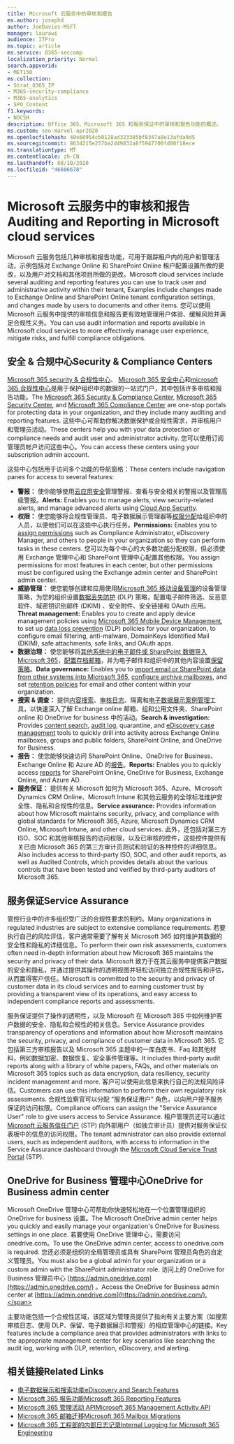```yaml
---
title: Microsoft 云服务中的审核和报告
ms.author: josephd
author: JoeDavies-MSFT
manager: laurawi
audience: ITPro
ms.topic: article
ms.service: O365-seccomp
localization_priority: Normal
search.appverid:
- MET150
ms.collection:
- Strat_O365_IP
- M365-security-compliance
- M365-analytics
- SPO_Content
f1.keywords:
- NOCSH
description: Office 365、Microsoft 365 和服务保证中的审核和报告功能的概述。
ms.custom: seo-marvel-apr2020
ms.openlocfilehash: 40e68954cb0128ad323305bf8347a8e13afda9d5
ms.sourcegitcommit: 8634215e257ba2d49832a8f5947700fd00f18ece
ms.translationtype: MT
ms.contentlocale: zh-CN
ms.lasthandoff: 08/10/2020
ms.locfileid: "46606678"
---
```

# <a name="auditing-and-reporting-in-microsoft-cloud-services"></a><span data-ttu-id="e65ce-103">Microsoft 云服务中的审核和报告</span><span class="sxs-lookup"><span data-stu-id="e65ce-103">Auditing and Reporting in Microsoft cloud services</span></span>

<span data-ttu-id="e65ce-104">Microsoft 云服务包括几种审核和报告功能，可用于跟踪租户内的用户和管理活动，示例包括对 Exchange Online 和 SharePoint Online 租户配置设置所做的更改，以及用户对文档和其他项目所做的更改。</span><span class="sxs-lookup"><span data-stu-id="e65ce-104">Microsoft cloud services include several auditing and reporting features you can use to track user and administrative activity within their tenant, Examples include changes made to Exchange Online and SharePoint Online tenant configuration settings, and changes made by users to documents and other items.</span></span> <span data-ttu-id="e65ce-105">您可以使用 Microsoft 云服务中提供的审核信息和报告更有效地管理用户体验、缓解风险并满足合规性义务。</span><span class="sxs-lookup"><span data-stu-id="e65ce-105">You can use audit information and reports available in Microsoft cloud services to more effectively manage user experience, mitigate risks, and fulfill compliance obligations.</span></span>

## <a name="security--compliance-centers"></a><span data-ttu-id="e65ce-106">安全 & 合规中心</span><span class="sxs-lookup"><span data-stu-id="e65ce-106">Security & Compliance Centers</span></span>

<span data-ttu-id="e65ce-107">[Microsoft 365 security & 合规性中心](https://protection.office.com)、 [Microsoft 365 安全中心](https://security.microsoft.com)和[microsoft 365 合规性中心](https://compliance.microsoft.com)是用于保护组织中的数据的一站式门户，其中包括许多审核和报告功能。</span><span class="sxs-lookup"><span data-stu-id="e65ce-107">The [Microsoft 365 Security & Compliance Center](https://protection.office.com), [Microsoft 365 Security Center](https://security.microsoft.com), and [Microsoft 365 Compliance Center](https://compliance.microsoft.com) are one-stop portals for protecting data in your organization, and they include many auditing and reporting features.</span></span> <span data-ttu-id="e65ce-108">这些中心可帮助你解决数据保护或合规性需求，并审核用户和管理员活动。</span><span class="sxs-lookup"><span data-stu-id="e65ce-108">These centers help you with your data protection or compliance needs and audit user and administrator activity.</span></span> <span data-ttu-id="e65ce-109">您可以使用订阅管理员帐户访问这些中心。</span><span class="sxs-lookup"><span data-stu-id="e65ce-109">You can access these centers using your subscription admin account.</span></span>

<span data-ttu-id="e65ce-110">这些中心包括用于访问多个功能的导航窗格：</span><span class="sxs-lookup"><span data-stu-id="e65ce-110">These centers include navigation panes for access to several features:</span></span>

- <span data-ttu-id="e65ce-111">**警报：** 使你能够使用[云应用安全](https://docs.microsoft.com/cloud-app-security/what-is-cloud-app-security)管理警报、查看与安全相关的警报以及管理高级警报。</span><span class="sxs-lookup"><span data-stu-id="e65ce-111">**Alerts:** Enables you to manage alerts, view security-related alerts, and manage advanced alerts using [Cloud App Security](https://docs.microsoft.com/cloud-app-security/what-is-cloud-app-security).</span></span>
- <span data-ttu-id="e65ce-112">**权限：** 使您能够将合规性管理员、电子数据展示管理器等[权限分配](https://docs.microsoft.com/microsoft-365/security/office-365-security/grant-access-to-the-security-and-compliance-center)给组织中的人员，以便他们可以在这些中心执行任务。</span><span class="sxs-lookup"><span data-stu-id="e65ce-112">**Permissions:** Enables you to [assign permissions](https://docs.microsoft.com/microsoft-365/security/office-365-security/grant-access-to-the-security-and-compliance-center) such as Compliance Administrator, eDiscovery Manager, and others to people in your organization so they can perform tasks in these centers.</span></span> <span data-ttu-id="e65ce-113">您可以为每个中心的大多数功能分配权限，但必须使用 Exchange 管理中心和 SharePoint 管理中心配置其他权限。</span><span class="sxs-lookup"><span data-stu-id="e65ce-113">You assign permissions for most features in each center, but other permissions must be configured using the Exchange admin center and SharePoint admin center.</span></span>
- <span data-ttu-id="e65ce-114">**威胁管理：** 使您能够创建和应用使用[Microsoft 365 移动设备管理](https://support.microsoft.com/office/overview-of-mobile-device-management-mdm-for-microsoft-365-faa7d8e5-645d-4d59-839c-c8d4c1869e4a)的设备管理策略，为您的组织设置[数据丢失防护](https://docs.microsoft.com/microsoft-365/compliance/data-loss-prevention-policies) (DLP) 策略，配置电子邮件筛选、反恶意软件、域密钥识别邮件 (DKIM) 、安全附件、安全链接和 OAuth 应用。</span><span class="sxs-lookup"><span data-stu-id="e65ce-114">**Threat management:** Enables you to create and apply device management policies using [Microsoft 365 Mobile Device Management](https://support.microsoft.com/office/overview-of-mobile-device-management-mdm-for-microsoft-365-faa7d8e5-645d-4d59-839c-c8d4c1869e4a), to set up [data loss prevention](https://docs.microsoft.com/microsoft-365/compliance/data-loss-prevention-policies) (DLP) policies for your organization, to configure email filtering, anti-malware, DomainKeys Identified Mail (DKIM), safe attachments, safe links, and OAuth apps.</span></span>
- <span data-ttu-id="e65ce-115">**数据治理：** 使您能够将[其他系统中的电子邮件或 SharePoint 数据导入 Microsoft 365](https://support.office.com/article/Import-PST-files-or-SharePoint-data-to-Office-365-ba688e0a-0fcb-4bd7-8e57-2b669564ea84)，[配置存档邮箱](https://support.office.com/article/Enable-archive-mailboxes-in-the-Office-365-Security-Compliance-Center-268a109e-7843-405b-bb3d-b9393b2342ce)，并为电子邮件和组织中的其他内容设置[保留策略](https://docs.microsoft.com/microsoft-365/compliance/retention-policies)。</span><span class="sxs-lookup"><span data-stu-id="e65ce-115">**Data governance:** Enables you to [import email or SharePoint data from other systems into Microsoft 365](https://support.office.com/article/Import-PST-files-or-SharePoint-data-to-Office-365-ba688e0a-0fcb-4bd7-8e57-2b669564ea84), [configure archive mailboxes](https://support.office.com/article/Enable-archive-mailboxes-in-the-Office-365-Security-Compliance-Center-268a109e-7843-405b-bb3d-b9393b2342ce), and set [retention policies](https://docs.microsoft.com/microsoft-365/compliance/retention-policies) for email and other content within your organization.</span></span>
- <span data-ttu-id="e65ce-116">**搜索 & 调查：** 提供[内容搜索](https://support.office.com/article/Run-a-Content-Search-in-the-Office-365-Security-Compliance-Center-61852fd9-fe8a-4880-a339-cb19ed3bff4a)、[审核日志](https://support.office.com/article/Search-the-audit-log-in-the-Office-365-Security-Compliance-Center-0d4d0f35-390b-4518-800e-0c7ec95e946c)、隔离和[电子数据展示案例管理](https://support.office.com/article/Manage-eDiscovery-cases-in-the-Office-365-Security-Compliance-Center-edea80d6-20a7-40fb-b8c4-5e8c8395f6da)工具，以快速深入了解 Exchange online 邮箱、组和公用文件夹、SharePoint online 和 OneDrive for business 中的活动。</span><span class="sxs-lookup"><span data-stu-id="e65ce-116">**Search & investigation:** Provides [content search](https://support.office.com/article/Run-a-Content-Search-in-the-Office-365-Security-Compliance-Center-61852fd9-fe8a-4880-a339-cb19ed3bff4a), [audit log](https://support.office.com/article/Search-the-audit-log-in-the-Office-365-Security-Compliance-Center-0d4d0f35-390b-4518-800e-0c7ec95e946c), quarantine, and [eDiscovery case management](https://support.office.com/article/Manage-eDiscovery-cases-in-the-Office-365-Security-Compliance-Center-edea80d6-20a7-40fb-b8c4-5e8c8395f6da) tools to quickly drill into activity across Exchange Online mailboxes, groups and public folders, SharePoint Online, and OneDrive for Business.</span></span>
- <span data-ttu-id="e65ce-117">**报告：** 使您能够快速访问 SharePoint Online、OneDrive for Business、Exchange Online 和 Azure AD 的[报告](https://support.office.com/article/Reports-in-the-Office-365-Security-Compliance-Center-7acd33ce-1ec8-49fb-b625-43bac7b58c5a)。</span><span class="sxs-lookup"><span data-stu-id="e65ce-117">**Reports:** Enables you to quickly access [reports](https://support.office.com/article/Reports-in-the-Office-365-Security-Compliance-Center-7acd33ce-1ec8-49fb-b625-43bac7b58c5a) for SharePoint Online, OneDrive for Business, Exchange Online, and Azure AD.</span></span>
- <span data-ttu-id="e65ce-118">**服务保证：** 提供有关 Microsoft 如何为 Microsoft 365、Azure、Microsoft Dynamics CRM Online、Microsoft Intune 和其他云服务的全球标准维护安全性、隐私和合规性的信息。</span><span class="sxs-lookup"><span data-stu-id="e65ce-118">**Service assurance:** Provides information about how Microsoft maintains security, privacy, and compliance with global standards for Microsoft 365, Azure, Microsoft Dynamics CRM Online, Microsoft Intune, and other cloud services.</span></span> <span data-ttu-id="e65ce-119">此外，还包括对第三方 ISO、SOC 和其他审核报告的访问权限，以及已审核的控件，这些控件提供有关已由 Microsoft 365 的第三方审计员测试和验证的各种控件的详细信息。</span><span class="sxs-lookup"><span data-stu-id="e65ce-119">Also includes access to third-party ISO, SOC, and other audit reports, as well as Audited Controls, which provides details about the various controls that have been tested and verified by third-party auditors of Microsoft 365.</span></span>

## <a name="service-assurance"></a><span data-ttu-id="e65ce-120">服务保证</span><span class="sxs-lookup"><span data-stu-id="e65ce-120">Service Assurance</span></span>

<span data-ttu-id="e65ce-121">管控行业中的许多组织受广泛的合规性要求的制约。</span><span class="sxs-lookup"><span data-stu-id="e65ce-121">Many organizations in regulated industries are subject to extensive compliance requirements.</span></span> <span data-ttu-id="e65ce-122">若要执行自己的风险评估，客户通常需要了解有关 Microsoft 365 如何维护其数据的安全性和隐私的详细信息。</span><span class="sxs-lookup"><span data-stu-id="e65ce-122">To perform their own risk assessments, customers often need in-depth information about how Microsoft 365 maintains the security and privacy of their data.</span></span> <span data-ttu-id="e65ce-123">Microsoft 致力于在其云服务中提供客户数据的安全和隐私，并通过提供其操作的透明视图并轻松访问独立合规性报告和评估，从而赢得客户信任。</span><span class="sxs-lookup"><span data-stu-id="e65ce-123">Microsoft is committed to the security and privacy of customer data in its cloud services and to earning customer trust by providing a transparent view of its operations, and easy access to independent compliance reports and assessments.</span></span>

<span data-ttu-id="e65ce-124">服务保证提供了操作的透明性，以及 Microsoft 在 Microsoft 365 中如何维护客户数据的安全、隐私和合规性的相关信息。</span><span class="sxs-lookup"><span data-stu-id="e65ce-124">Service Assurance provides transparency of operations and information about how Microsoft maintains the security, privacy, and compliance of customer data in Microsoft 365.</span></span> <span data-ttu-id="e65ce-125">它包括第三方审核报告以及 Microsoft 365 主题中的一库白皮书、Faq 和其他材料，例如数据加密、数据恢复、安全事件管理等。</span><span class="sxs-lookup"><span data-stu-id="e65ce-125">It includes third-party audit reports along with a library of white papers, FAQs, and other materials on Microsoft 365 topics such as data encryption, data resiliency, security incident management and more.</span></span> <span data-ttu-id="e65ce-126">客户可以使用此信息来执行自己的法规风险评估。</span><span class="sxs-lookup"><span data-stu-id="e65ce-126">Customers can use this information to perform their own regulatory risk assessments.</span></span> <span data-ttu-id="e65ce-127">合规性监察官可以分配 "服务保证用户" 角色，以向用户授予服务保证的访问权限。</span><span class="sxs-lookup"><span data-stu-id="e65ce-127">Compliance officers can assign the "Service Assurance User" role to give users access to Service Assurance.</span></span> <span data-ttu-id="e65ce-128">租户管理员还可以通过[Microsoft 云服务信任门户](https://aka.ms/STP) (STP) 向外部用户（如独立审计员）提供对服务保证仪表板中的信息的访问权限。</span><span class="sxs-lookup"><span data-stu-id="e65ce-128">The tenant administrator can also provide external users, such as independent auditors, with access to information in the Service Assurance dashboard through the [Microsoft Cloud Service Trust Portal](https://aka.ms/STP) (STP).</span></span>

## <a name="onedrive-for-business-admin-center"></a><span data-ttu-id="e65ce-129">OneDrive for Business 管理中心</span><span class="sxs-lookup"><span data-stu-id="e65ce-129">OneDrive for Business admin center</span></span>

<span data-ttu-id="e65ce-130">Microsoft OneDrive 管理中心可帮助你快速轻松地在一个位置管理组织的 OneDrive for business 设置。</span><span class="sxs-lookup"><span data-stu-id="e65ce-130">The Microsoft OneDrive admin center helps you quickly and easily manage your organization's OneDrive for Business settings in one place.</span></span> <span data-ttu-id="e65ce-131">若要使用 OneDrive 管理中心，需要访问 onedrive.com。</span><span class="sxs-lookup"><span data-stu-id="e65ce-131">To use the OneDrive admin center, access to onedrive.com is required.</span></span> <span data-ttu-id="e65ce-132">您还必须是组织的全局管理员或具有 SharePoint 管理员角色的自定义管理员。</span><span class="sxs-lookup"><span data-stu-id="e65ce-132">You must also be a global admin for your organization or a custom admin with the SharePoint administrator role.</span></span> <span data-ttu-id="e65ce-133">访问上的 OneDrive for Business 管理员中心 [https://admin.onedrive.com](https://admin.onedrive.com/) 。</span><span class="sxs-lookup"><span data-stu-id="e65ce-133">Access the OneDrive for Business admin center at [https://admin.onedrive.com](https://admin.onedrive.com/).</span></span>

<span data-ttu-id="e65ce-134">主要功能包括一个合规性区域，该区域为管理员提供了指向有关主要方案（如搜索审核日志、使用 DLP、保留、电子数据展示和警报）的相应管理中心的链接。</span><span class="sxs-lookup"><span data-stu-id="e65ce-134">Key features include a compliance area that provides administrators with links to the appropriate management center for key scenarios like searching the audit log, working with DLP, retention, eDiscovery, and alerting.</span></span>

## <a name="related-links"></a><span data-ttu-id="e65ce-135">相关链接</span><span class="sxs-lookup"><span data-stu-id="e65ce-135">Related Links</span></span>

- [<span data-ttu-id="e65ce-136">电子数据展示和搜索功能</span><span class="sxs-lookup"><span data-stu-id="e65ce-136">eDiscovery and Search Features</span></span>](office-365-ediscovery-and-search-features.md)
- [<span data-ttu-id="e65ce-137">Microsoft 365 报告功能</span><span class="sxs-lookup"><span data-stu-id="e65ce-137">Microsoft 365 Reporting Features</span></span>](office-365-reporting-features.md)
- [<span data-ttu-id="e65ce-138">Microsoft 365 管理活动 API</span><span class="sxs-lookup"><span data-stu-id="e65ce-138">Microsoft 365 Management Activity API</span></span>](office-365-management-activity-api.md)
- [<span data-ttu-id="e65ce-139">Microsoft 365 邮箱迁移</span><span class="sxs-lookup"><span data-stu-id="e65ce-139">Microsoft 365 Mailbox Migrations</span></span>](office-365-mailbox-migrations.md)
- [<span data-ttu-id="e65ce-140">Microsoft 365 工程部的内部日志记录</span><span class="sxs-lookup"><span data-stu-id="e65ce-140">Internal Logging for Microsoft 365 Engineering</span></span>](office-365-internal-logging.md)